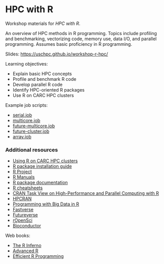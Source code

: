 # HPC with R

Workshop materials for *HPC with R*.

An overview of HPC methods in R programming. Topics include profiling and benchmarking, vectorizing code, memory use, data I/O, and parallel programming. Assumes basic proficiency in R programming.

Slides: https://uschpc.github.io/workshop-r-hpc/

Learning objectives:

- Explain basic HPC concepts
- Profile and benchmark R code
- Develop parallel R code
- Identify HPC-oriented R packages
- Use R on CARC HPC clusters

Example job scripts:

- [serial.job](job-scripts/serial.job)
- [multicore.job](job-scripts/multicore.job)
- [future-multicore.job](job-scripts/future-multicore.job)
- [future-cluster.job](job-scripts/future-cluster.job)
- [array.job](job-scripts/array.job)

### Additional resources

- [Using R on CARC HPC clusters](https://www.carc.usc.edu/user-information/user-guides/software-and-programming/r)
- [R package installation guide](https://hpc-discourse.usc.edu/t/r-package-installation-guide/653)
- [R Project](https://www.r-project.org)
- [R Manuals](https://cran.r-project.org/manuals.html)
- [R package documentation](https://rdrr.io)
- [R cheatsheets](https://posit.co/resources/cheatsheets/)
- [CRAN Task View on High-Performance and Parallel Computing with R](https://cran.r-project.org/web/views/HighPerformanceComputing.html)
- [HPCRAN](https://hpcran.org/)
- [Programming with Big Data in R](https://pbdr.org/)
- [Fastverse](https://fastverse.github.io/fastverse/)
- [Futureverse](https://www.futureverse.org/)
- [rOpenSci](https://ropensci.org/)
- [Bioconductor](https://www.bioconductor.org/)

Web books:

- [The R Inferno](https://www.burns-stat.com/documents/books/the-r-inferno/)
- [Advanced R](https://adv-r.hadley.nz/)
- [Efficient R Programming](https://csgillespie.github.io/efficientR/)

